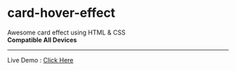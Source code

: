 # card-hover-effect
Awesome card effect using HTML &amp; CSS
<br>
<b>Compatible All Devices</b>
<hr>
Live Demo : <a href="https://affectionate-spence-a1fac1.netlify.app/" target="_blank" > Click Here </a>
